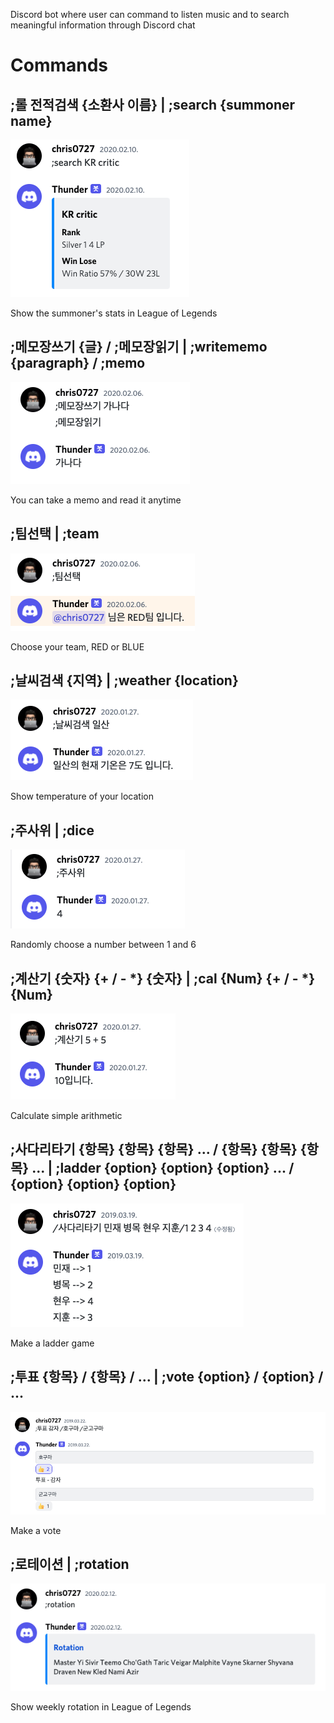 Discord bot where user can command to listen music and to search meaningful information through Discord chat

# Commands

## ;롤 전적검색 {소환사 이름} | ;search {summoner name}

![Thunder%20Discord%20Bot%20ccb905c18ed747d68f54b8f446a43bd2/_2021-06-08__5.35.06.png](Thunder%20Discord%20Bot%20ccb905c18ed747d68f54b8f446a43bd2/_2021-06-08__5.35.06.png)

Show the summoner's stats in League of Legends

## ;메모장쓰기 {글} / ;메모장읽기 | ;writememo {paragraph} / ;memo

![Thunder%20Discord%20Bot%20ccb905c18ed747d68f54b8f446a43bd2/_2021-06-08__10.28.10.png](Thunder%20Discord%20Bot%20ccb905c18ed747d68f54b8f446a43bd2/_2021-06-08__10.28.10.png)

You can take a memo and read it anytime

## ;팀선택 | ;team

![Thunder%20Discord%20Bot%20ccb905c18ed747d68f54b8f446a43bd2/_2021-06-08__10.20.04.png](Thunder%20Discord%20Bot%20ccb905c18ed747d68f54b8f446a43bd2/_2021-06-08__10.20.04.png)

Choose your team, RED or BLUE

## ;날씨검색 {지역} | ;weather {location}

![Thunder%20Discord%20Bot%20ccb905c18ed747d68f54b8f446a43bd2/_2021-06-08__10.21.05.png](Thunder%20Discord%20Bot%20ccb905c18ed747d68f54b8f446a43bd2/_2021-06-08__10.21.05.png)

Show temperature of your location

## ;주사위 | ;dice

![Thunder%20Discord%20Bot%20ccb905c18ed747d68f54b8f446a43bd2/_2021-06-08__10.24.00.png](Thunder%20Discord%20Bot%20ccb905c18ed747d68f54b8f446a43bd2/_2021-06-08__10.24.00.png)

Randomly choose a number between 1 and 6

## ;계산기 {숫자} {+ / - *} {숫자} | ;cal {Num} {+ / - *} {Num}

![Thunder%20Discord%20Bot%20ccb905c18ed747d68f54b8f446a43bd2/_2021-06-08__10.26.37.png](Thunder%20Discord%20Bot%20ccb905c18ed747d68f54b8f446a43bd2/_2021-06-08__10.26.37.png)

Calculate simple arithmetic

## ;사다리타기 {항목} {항목} {항목} ... / {항목} {항목} {항목} ... | ;ladder {option} {option} {option} ... / {option} {option} {option}

![Thunder%20Discord%20Bot%20ccb905c18ed747d68f54b8f446a43bd2/_2021-06-08__10.34.18.png](Thunder%20Discord%20Bot%20ccb905c18ed747d68f54b8f446a43bd2/_2021-06-08__10.34.18.png)

Make a ladder game

## ;투표 {항목} / {항목} / ... | ;vote {option} / {option} / ...

![Thunder%20Discord%20Bot%20ccb905c18ed747d68f54b8f446a43bd2/_2021-06-08__10.31.19.png](Thunder%20Discord%20Bot%20ccb905c18ed747d68f54b8f446a43bd2/_2021-06-08__10.31.19.png)

Make a vote

## ;로테이션 | ;rotation

![Thunder%20Discord%20Bot%20ccb905c18ed747d68f54b8f446a43bd2/_2021-06-08__10.16.31.png](Thunder%20Discord%20Bot%20ccb905c18ed747d68f54b8f446a43bd2/_2021-06-08__10.16.31.png)

Show weekly rotation in League of Legends
